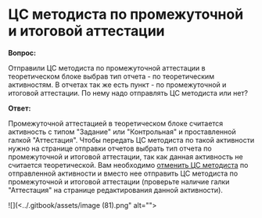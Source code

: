 # ЦС методиста по промежуточной и итоговой аттестации

**Вопрос:**

Отправили ЦС методиста по промежуточной аттестации в теоретическом блоке выбрав тип отчета - по теоретическим активностям. В отчетах так же есть пункт - по промежуточной и итоговой аттестации. По нему надо отправлять ЦС методиста или нет?

**Ответ:**

Промежуточной аттестацией в теоретическом блоке считается активность с типом "Задание" или "Контрольная" и проставленной галкой "Аттестация". Чтобы передать ЦС методиста по такой активности нужно на странице отправки отчетов выбрать тип отчета по промежуточной и итоговой аттестации, так как данная активность не считается теоретической. Вам необходимо [отменить ЦС методиста](../otpravka-cs-metodista-v-u2035/otmena-cs.md) по отправленной активности и вместо нее отправить ЦС методиста по промежуточной и итоговой аттестации (проверьте наличие галки "Аттестация" на странице редактирования данной активности).

![](<../.gitbook/assets/image (81).png" alt=""><figcaption></figcaption></figure>

